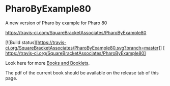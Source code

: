 # PharoByExample80
A new version of Pharo by example for Pharo 80


https://travis-ci.com/SquareBracketAssociates/PharoByExample80

[![Build status][https://travis-ci.org/SquareBracketAssociates/PharoByExample80.svg?branch=master]]
[ https://travis-ci.org/SquareBracketAssociates/PharoByExample80]

Look here for more [Books and Booklets](http://books.pharo.org/).

The pdf of the current book should be available on the release tab of this page. 
